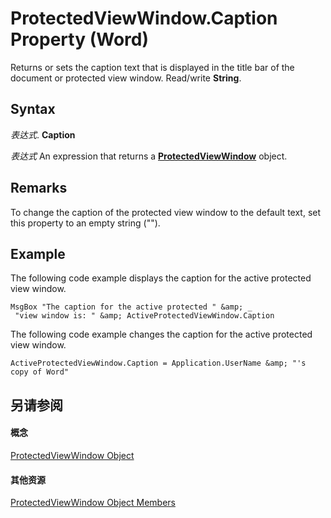 
# ProtectedViewWindow.Caption Property (Word)

Returns or sets the caption text that is displayed in the title bar of the document or protected view window. Read/write  **String**.


## Syntax

 _表达式_. **Caption**

 _表达式_ An expression that returns a **[ProtectedViewWindow](d77e80e7-c54e-5954-1586-dacd3c9f7434.md)** object.


## Remarks

To change the caption of the protected view window to the default text, set this property to an empty string ("").


## Example

The following code example displays the caption for the active protected view window.


```
MsgBox "The caption for the active protected " &amp; _ 
 "view window is: " &amp; ActiveProtectedViewWindow.Caption 

```

The following code example changes the caption for the active protected view window.




```
ActiveProtectedViewWindow.Caption = Application.UserName &amp; "'s copy of Word" 

```


## 另请参阅


#### 概念


[ProtectedViewWindow Object](d77e80e7-c54e-5954-1586-dacd3c9f7434.md)
#### 其他资源


[ProtectedViewWindow Object Members](http://msdn.microsoft.com/library/03a8f0c3-f76b-f933-9cae-5a159234c289%28Office.15%29.aspx)